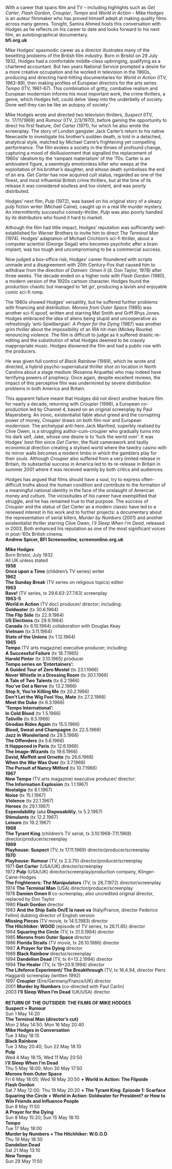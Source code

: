 
With a career that spans film and TV – including highlights such as _Get Carter_, _Flash Gordon_, _Croupier_, _Tempo_ and _World in Action_ – Mike Hodges is an auteur filmmaker who has proved himself adept at making quality films across many genres. Tonight, Samira Ahmed hosts this conversation with Hodges as he reflects on his career to date and looks forward to his next film, an autobiographical documentary.<br>
**bfi.org.uk**

Mike Hodges’ spasmodic career as a director illustrates many of the besetting problems of the British film industry. Born in Bristol on 29 July 1932, Hodges had a comfortable middle-class upbringing, qualifying as a chartered accountant. But two years National Service prompted a desire for a more creative occupation and he worked in television in the 1960s, producing and directing hard-hitting documentaries for _World in Action_ (ITV, 1963-89), then making profiles of European directors for the arts series _Tempo_ (ITV, 1961-67). This combination of gritty, combative realism and European modernism informs his most important work, the crime thrillers, a genre, which Hodges felt, could delve ‘deep into the underbelly of society. Done well they can be like an autopsy of society.’

Mike Hodges wrote and directed two television thrillers, _Suspect_ (ITV,  
tx. 17/11/1969) and _Rumour_ (ITV, 2/3/1970), before gaining the opportunity to direct his first feature, _Get Carter_ (1971), for which he also wrote the screenplay. The story of London gangster Jack Carter’s return to his native Newcastle to investigate his brother’s sudden death, is told in a detached, analytical style, matched by Michael Caine’s frightening yet compelling performance. The film evokes a society in the throes of profound change, capturing a mood of disillusionment that signalled the replacement of 1960s’ idealism by the ‘rampant materialism’ of the ‘70s. Carter is an ambivalent figure, a seemingly emotionless killer who weeps at the exploitation of his brother’s daughter, and whose death symbolises the end of an era.  _Get Carter_ has now acquired cult status, regarded as one of the finest, and most influential British crime thrillers, but at the time of its release it was considered soulless and too violent, and was poorly distributed.

Hodges’ next film, _Pulp_ (1972), was based on his original story of a sleazy pulp fiction writer (Michael Caine), caught up in a real life murder mystery.  
An intermittently successful comedy-thriller, _Pulp_ was also poorly handled by its distributors who found it hard to market.

Although the film had little impact, Hodges’ reputation was sufficiently well-established for Warner Brothers to invite him to direct _The Terminal Man_ (1974). Hodges’ adaptation of Michael Crichton’s sci-fi thriller, about a computer scientist (George Segal) who becomes psychotic after a brain implant, was too tough and uncompromising to be a commercial success.

Now judged a box-office risk, Hodges’ career floundered with scripts unmade and a disagreement with 20th Century-Fox that caused him to withdraw from the direction of _Damien: Omen II_ (d. Don Taylor, 1978) after three weeks.  The decade ended on a higher note with _Flash Gordon_ (1980), a modern version of the 1920s cartoon character. Hodges found the production chaotic but managed to ‘let go’, producing a lavish and enjoyable comic sci-fi romp.

The 1980s showed Hodges’ versatility, but he suffered further problems with financing and distribution. _Morons from Outer Space_ (1985) was another sci-fi spoof, written and starring Mel Smith and Griff Rhys Jones. Hodges embraced the idea of aliens being stupid and uncooperative as refreshingly ‘anti-Spielbergian’. _A Prayer for the Dying_ (1987) was another grim thriller about the impossibility of an IRA hit-man (Mickey Rourke) renouncing violence. The film is difficult to judge as it suffered drastic re-editing and the substitution of what Hodges deemed to be crassly inappropriate music. Hodges disowned the film and had a public row with the producers.

He was given full control of _Black Rainbow_ (1989), which he wrote and directed, a hybrid psycho-supernatural thriller shot on location in North Carolina about a stage medium (Rosanna Arquette) who may indeed have terrifying powers of prophecy. Once again, despite excellent reviews, the impact of this perceptive film was undermined by severe distribution problems in both America and Britain.

This apparent failure meant that Hodges did not direct another feature film for nearly a decade, returning with _Croupier_ (1998), a European co-production led by Channel 4, based on an original screenplay by Paul Mayersberg.  An ironic, existentialist fable about greed and the corrupting power of money, _Croupier_ draws on both film noir and European modernism. The archetypal anti-hero Jack Manfred, superbly realised by Clive Owen, is a struggling author-cum-croupier who gradually turns into his dark self, Jake, whose one desire is to ‘fuck the world over’. It was Hodges’ best film since _Get Carter_, the fluid camerawork and tautly economical direction creating a stylised world where the tawdry casino with its mirror walls becomes a modern limbo in which the gamblers play for their souls. Although _Croupier_ also suffered from a very limited release in Britain, its substantial success in America led to its re-release in Britain in summer 2001 where it was received warmly by both critics and audiences.

Hodges has argued that films should have a soul, try to express often-difficult truths about the human condition and contribute to the formation of a meaningful national identity in the face of the onslaught of American money and culture. The vicissitudes of his career have exemplified that struggle, and he has remained true to that purpose. The success of _Croupier_ and the status of _Get Carter_ as a modern classic have led to a renewed interest in his work and to further projects: a documentary about the representation of serial killers, _Murder by Numbers_ (2001) and another existentialist thriller starring Clive Owen, _I’ll Sleep When I’m Dead_, released in 2003. Both enhanced his reputation as one of the most significant voices in post-’60s British cinema.<br>
**Andrew Spicer, BFI Screenonline, screenonline.org.uk**

  

**Mike Hodges**<br>
Born Bristol, July 1932<br>
All UK unless stated<br>
**1958**<br>
**Once upon a Time** (children’s TV series) writer<br>
**1962**<br>
**The Sunday Break** (TV series on religious topics) editor<br>
**1963**<br>
**Rave!** (TV series, tx 29.6.63-27.7.63) screenplay<br>
**1963-5**<br> 
**World in Action** (TV doc) producer/ director; including:<br>
**Goldwater** (tx 30.6.1964)<br>
**The Flip Side** (tx 22.9.1964)<br>
**US Elections** (tx 29.9.1964)<br>
**Canada** (tx 6.10.1964) collaboration with Douglas Keay<br>
**Vietnam** (tx 3.11.1964)<br>
**State of the Unions** (tx 1.12.1964)<br>
**1965**<br>
**Tempo** (TV arts magazine) executive producer; including:<br>
**A Successful Failure** (tx 18.7.1965)<br>
**Harold Pinter** (tx 3.10.1965) producer<br>
**Tempo series on ‘Entertainers’:**<br>
**A Guided Tour of Zero Mostel** (tx 23.1.1966)<br>
**Never Whistle in a Dressing Room** (tx 30.1.1966)<br>
**A Tale of Two Talents** (tx 6.2.1966)<br>
**You’ve Got a Nerve** (tx 13.2.1966)<br>
**Stop It, You’re Killing Me** (tx 20.2.1966)<br>
**Don’t Let the Wig Fool You, Mate** (tx 27.2.1966)<br>
**Meet the Duke** (tx 6.3.1966)<br>
**‘Tempo International’:**<br>
**In Cold Blood** (tx 1.5.1966)<br>
**Tativille** (tx 8.5.1966)<br>
**Girodias Rides Again** (tx 15.5.1966)<br>
**Blood, Sweat and Champagne** (tx 22.5.1966)<br>
**Jazz in Wonderland** (tx 29.5.1966)<br>
**The Offenders** (tx 5.6.1966)<br>
**It Happened in Paris** (tx 12.6.1966)<br>
**The Image-Wizards** (tx 19.6.1966)<br>
**David, Moffett and Ornette** (tx 26.6.1966)<br>
**When the War Was Over** (tx 3.7.1966)<br>
**The Pursuit of Nancy Mitford** (tx 10.7.1966)<br>
**1967**<br>
**New Tempo** (TV arts magazine) executive producer/ director:<br>
**The Information Explosion** (tx 1.1.1967)<br>
**Nostalgia** (tx 8.1.1967)<br>
**Noise** (tx 15.1.1967)<br>
**Violence** (tx 22.1.1967)<br>
**Heroes** (tx 29.1.1967)<br>
**Expendability** (aka **Disposability**, tx 5.2.1967)<br>
**Stimulants** (tx 12.2.1967)<br>
**Leisure** (tx 19.2.1967)<br>
**1968**<br>
**The Tyrant King** (children’s TV serial, tx 3.10.1968-7.11.1968) director/producer/screenplay<br>
**1969**<br>
**Playhouse: Suspect** (TV, tx 17.11.1969) director/producer/screenplay<br>
**1970**<br>
**Playhouse: Rumour** (TV, tx 2.3.70) director/producer/screenplay<br>
1971  **Get Carter** (USA/UK) director/screenplay<br>
1972  **Pulp** (USA/UK) director/screenplay/production company, Klinger-Caine-Hodges<br>
**The Frighteners: The Manipulators** (TV, tx 28.7.1972) director/screenplay<br>
1974  **The Terminal Man** (USA)  director/producer/screenplay<br>
1978  **Damien  Omen II** co-screenplay; also uncredited original director, replaced by Don Taylor<br>
1980  **Flash Gordon** director<br>
1983  **And the Ship Sails On/E la nave va** (Italy/France, director Federico Fellini) dubbing director of English version<br>
**Missing Pieces** (TV movie, tx 14.5.1983) director<br>
**The Hitchhiker: WGOD** (episode of TV series, tx 26.11.85) director<br>
1984  **Squaring the Circle** (TV, tx 31.5.1984) director<br>
1985  **Morons from Outer Space** director<br>
1986  **Florida Straits** (TV movie, tx 26.10.1986) director<br>
1987  **A Prayer for the Dying** director<br>
1989  **Black Rainbow** director/screenplay<br>
1994  **Dandelion Dead** (TV, tx 6+13.2.1994) director<br>
1994  **The Healer** (TV, tx 19+20.9.1994) director<br>
**The Lifeforce Experiment/ The Breakthrough** (TV, tx 16.4.94, director Piers Haggard) screenplay (written 1992)<br>
1997  **Croupier** (Eire/Germany/France/UK)  director<br>
2001  **Murder by Numbers** (co-directed with Paul Carlin)<br>
2003  **I’ll Sleep When I’m Dead** (UK/USA) director<br>
<br>
**RETURN OF THE OUTSIDER: THE FILMS OF MIKE HODGES**<br>
**Suspect + Rumour**<br>
Sun 1 May 14:20<br>
**The Terminal Man (director’s cut)**<br>
Mon 2 May 14:50; Mon 16 May 20:40<br>
**Mike Hodges in Conversation**<br>
Tue 3 May 18:15<br>
**Black Rainbow**<br>
Tue 3 May 20:40; Sun 22 May 18:10<br>
**Pulp**<br>
Wed 4 May 18:15; Wed 11 May 20:50<br>
**I’ll Sleep When I’m Dead**<br>
Thu 5 May 18:00; Mon 30 May 17:50<br>
**Morons from Outer Space**<br>
Fri 6 May 18:05; Wed 18 May 20:50 **+ World in Action: The Flipside**<br>
**Flash Gordon**<br>
Sat 7 May 12:00; Thu 19 May 20:20 **+ The Tyrant King: Episode 1: Scarface**<br>
**Squaring the Circle + World in Action: Goldwater for President? or How to Win Friends and Influence People**<br>
Sun 8 May 11:50<br>
**A Prayer for the Dying**<br>
Sun 8 May 15:20; Sun 15 May 18:10<br>
**Tempo**<br>
Tue 17 May 18:00<br>
**Murder by Numbers + The Hitchhiker: W.G.O.D**<br>
Thu 19 May 18:30<br>
**Dandelion Dead**<br>
Sat 21 May 13:10<br>
**New Tempo**<br>
Sun 29 May 11:50<br>
<!--stackedit_data:
eyJoaXN0b3J5IjpbODMxMzY4NDAzLDU2NjA3MzgzOSw5NzU4Mj
g5NjFdfQ==
-->